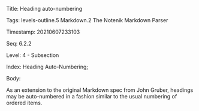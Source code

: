Title:  Heading auto-numbering

Tags:   levels-outline.5 Markdown.2 The Notenik Markdown Parser

Timestamp: 20210607233103

Seq:    6.2.2

Level:  4 - Subsection

Index:  Heading Auto-Numbering; 

Body: 

As an extension to the original Markdown spec from John Gruber, headings may be auto-numbered in a fashion similar to the usual numbering of ordered items. 

